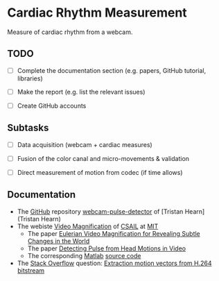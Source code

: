 # Cardiac Rhythm Measurement
Measure of cardiac rhythm from a webcam.


## TODO
- [ ] Complete the documentation section (e.g. papers, GitHub tutorial, libraries)
- [ ] Make the report (e.g. list the relevant issues)
- [ ] Create GitHub accounts


## Subtasks
- [ ] Data acquisition (webcam + cardiac measures)
- [ ] Fusion of the color canal and micro-movements & validation
- [ ] Direct measurement of motion from codec (if time allows)


## Documentation

- The [GitHub](https://github.com/) repository [webcam-pulse-detector](https://github.com/thearn/webcam-pulse-detector) of [Tristan Hearn](Tristan Hearn)
- The webiste [Video Magnification](http://people.csail.mit.edu/mrub/vidmag/) of [CSAIL](https://www.csail.mit.edu/) at [MIT](http://web.mit.edu/)
  - The paper [Eulerian Video Magnification for Revealing Subtle Changes in the World](http://people.csail.mit.edu/mrub/papers/vidmag.pdf)
  - The paper [Detecting Pulse from Head Motions in Video](http://people.csail.mit.edu/mrub/vidmag/papers/Balakrishnan_Detecting_Pulse_from_2013_CVPR_paper.pdf)
  - The corresponding [Matlab](http://www.mathworks.com/products/matlab/) [source code](http://people.csail.mit.edu/mrub/evm/code/EVM_Matlab-1.1.zip)
- The [Stack Overflow](http://stackoverflow.com/) question: [Extraction motion vectors from H.264 bitstream](http://stackoverflow.com/questions/31556421/extraction-motion-vectors-from-h-264-bitstream)
